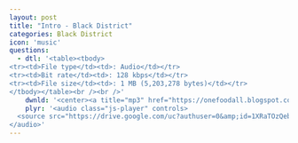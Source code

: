 ```yaml
---
layout: post
title: "Intro - Black District"
categories: Black District
icon: 'music'
questions:
  - dtl: '<table><tbody>
<tr><td>File type</td><td>: Audio</td></tr>
<tr><td>Bit rate</td><td>: 128 kbps</td></tr>
<tr><td>File size</td><td>: 1 MB (5,203,278 bytes)</td></tr>
</tbody></table><br /><br />'
    dwnld: '<center><a title="mp3" href="https://onefoodall.blogspot.com/2019/09/blog-post.html?u=U2FsdGVkX1%2BXhVu807yjV7AjAWSt1uK62H66%2B3H5Sb2wGSKxJoFW6SejA2xa5dioKOo3hnTczyjGOP5J394NIM8U0LAxV5%2BwBUiHHjfRyS61TsDh7JAvl7W%2BThhKN%2BSu4E9tvox4Zn6EkLUQMXk2H6O%2FREpygU%2BWKttkBo4l55Py8kl5by9RFbKmgrGYd9dY" class="ut" target="_blank"><span class="feather-icon icon-download"> Download</span></a></center><br /><br />'
    plyr: '<audio class="js-player" controls>
  <source src="https://drive.google.com/uc?authuser=0&amp;id=1XRaTOzQeb2ZblhgTAE-tWH5Vl2fxFQt8&amp;export=download" type="audio/mp3">
</audio>'
---
```

